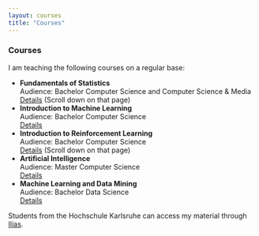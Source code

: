 ```yaml
---
layout: courses
title: "Courses"
---
```

<h3 class="fw-bold border-bottom pb-3 mb-5">Courses</h3>


I am teaching the following courses on a regular base:

- **Fundamentals of Statistics** <br>
Audience: Bachelor Computer Science and Computer Science & Media <br>
[Details](https://www.iwi.hs-karlsruhe.de/iwii/info/module/INFB/7/INFB2507)
(Scroll down on that page)
- **Introduction to Machine Learning**<br>
Audience: Bachelor Computer Science<br>
[Details](https://www.iwi.hs-karlsruhe.de/iwii/info/module/INFB/7/INFB3307)
- **Introduction to Reinforcement Learning**<br>
Audience: Bachelor Computer Science <br>
[Details](https://www.iwi.hs-karlsruhe.de/iwii/info/module/INFB/7/INFB7107)
(Scroll down on that page)
- **Artificial Intelligence**<br>
Audience: Master Computer Science<br>
[Details](https://www.iwi.hs-karlsruhe.de/iwii/info/module/INFM/7/INFM210ML)
- **Machine Learning and Data Mining**<br>
Audience: Bachelor Data Science<br>
[Details](https://www.h-ka.de/bachelor/data-science/studieninhalte#c1581)


Students from the Hochschule Karlsruhe can access my material through [Ilias](https://ilias.h-ka.de/goto.php?target=cat_452250&client_id=HSKA).